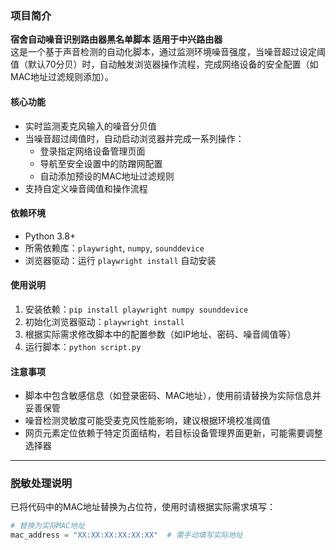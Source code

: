 ### 项目简介

**宿舍自动噪音识别路由器黑名单脚本 适用于中兴路由器**  
这是一个基于声音检测的自动化脚本，通过监测环境噪音强度，当噪音超过设定阈值（默认70分贝）时，自动触发浏览器操作流程，完成网络设备的安全配置（如MAC地址过滤规则添加）。

#### 核心功能
- 实时监测麦克风输入的噪音分贝值
- 当噪音超过阈值时，自动启动浏览器并完成一系列操作：
  - 登录指定网络设备管理页面
  - 导航至安全设置中的防蹭网配置
  - 自动添加预设的MAC地址过滤规则
- 支持自定义噪音阈值和操作流程

#### 依赖环境
- Python 3.8+
- 所需依赖库：`playwright`, `numpy`, `sounddevice`
- 浏览器驱动：运行 `playwright install` 自动安装

#### 使用说明
1. 安装依赖：`pip install playwright numpy sounddevice`
2. 初始化浏览器驱动：`playwright install`
3. 根据实际需求修改脚本中的配置参数（如IP地址、密码、噪音阈值等）
4. 运行脚本：`python script.py`

#### 注意事项
- 脚本中包含敏感信息（如登录密码、MAC地址），使用前请替换为实际信息并妥善保管
- 噪音检测灵敏度可能受麦克风性能影响，建议根据环境校准阈值
- 网页元素定位依赖于特定页面结构，若目标设备管理界面更新，可能需要调整选择器

---

### 脱敏处理说明
已将代码中的MAC地址替换为占位符，使用时请根据实际需求填写：
```python
# 替换为实际MAC地址
mac_address = "XX:XX:XX:XX:XX:XX"  # 需手动填写实际地址
```
